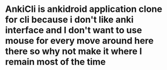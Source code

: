 # AnkiCli is ankidroid application clone for cli because i don't like anki interface and I don't want to use mouse for every move around here there so why not make it where I remain most of the time
